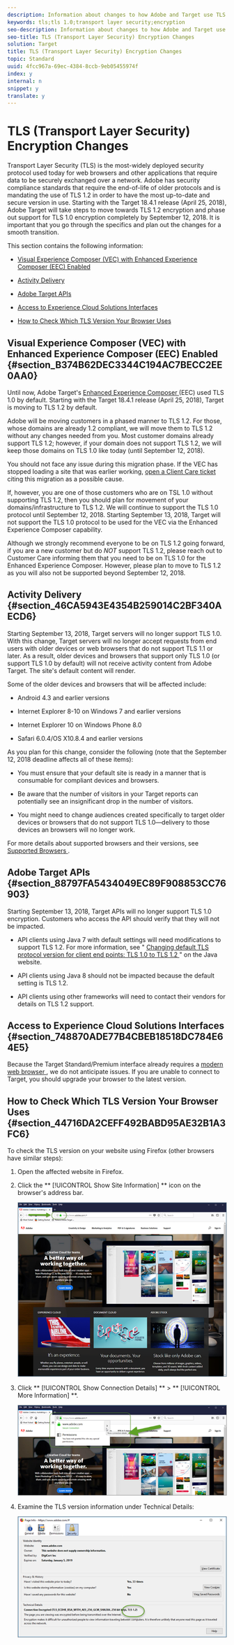 ```yaml
---
description: Information about changes to how Adobe and Target use TLS (Transport Layer Security) to maintain the highest security standards and promote the safety of customer data.
keywords: tls;tls 1.0;transport layer security;encryption
seo-description: Information about changes to how Adobe and Target use TLS (Transport Layer Security) to maintain the highest security standards and promote the safety of customer data.
seo-title: TLS (Transport Layer Security) Encryption Changes
solution: Target
title: TLS (Transport Layer Security) Encryption Changes
topic: Standard
uuid: 4fcc967a-69ec-4384-8ccb-9eb05455974f
index: y
internal: n
snippet: y
translate: y
---
```


# TLS (Transport Layer Security) Encryption Changes

Transport Layer Security (TLS) is the most-widely deployed security protocol used today for web browsers and other applications that require data to be securely exchanged over a network. Adobe has security compliance standards that require the end-of-life of older protocols and is mandating the use of TLS 1.2 in order to have the most up-to-date and secure version in use. Starting with the Target 18.4.1 release (April 25, 2018), Adobe Target will take steps to move towards TLS 1.2 encryption and phase out support for TLS 1.0 encryption completely by September 12, 2018. It is important that you go through the specifics and plan out the changes for a smooth transition. 

This section contains the following information: 


* [ Visual Experience Composer (VEC) with Enhanced Experience Composer (EEC) Enabled ](../../../c_seting_up_target/c_implementing_target/c_target-requirements/c_tls-transport-layer-security-encryption.md#section_B374B62DEC3344C194AC7BECC2EE0AA0) 

* [ Activity Delivery ](../../../c_seting_up_target/c_implementing_target/c_target-requirements/c_tls-transport-layer-security-encryption.md#section_46CA5943E4354B259014C2BF340AECD6) 

* [ Adobe Target APIs ](../../../c_seting_up_target/c_implementing_target/c_target-requirements/c_tls-transport-layer-security-encryption.md#section_88797FA5434049EC89F908853CC76903) 

* [ Access to Experience Cloud Solutions Interfaces ](../../../c_seting_up_target/c_implementing_target/c_target-requirements/c_tls-transport-layer-security-encryption.md#section_748870ADE77B4CBEB18518DC784E64E5) 

* [ How to Check Which TLS Version Your Browser Uses ](../../../c_seting_up_target/c_implementing_target/c_target-requirements/c_tls-transport-layer-security-encryption.md#section_44716DA2CEFF492BABD95AE32B1A3FC6) 



## Visual Experience Composer (VEC) with Enhanced Experience Composer (EEC) Enabled {#section_B374B62DEC3344C194AC7BECC2EE0AA0}

Until now, Adobe Target's [ Enhanced Experience Composer ](../../../c_experiences.md#section_34265986611B4AB8A0E4D6ACC25EF91D) (EEC) used TLS 1.0 by default. Starting with the Target 18.4.1 release (April 25, 2018), Target is moving to TLS 1.2 by default. 

Adobe will be moving customers in a phased manner to TLS 1.2. For those, whose domains are already 1.2 compliant, we will move them to TLS 1.2 without any changes needed from you. Most customer domains already support TLS 1.2; however, if your domain does not support TLS 1.2, we will keep those domains on TLS 1.0 like today (until September 12, 2018). 

You should not face any issue during this migration phase. If the VEC has stopped loading a site that was earlier working, [ open a Client Care ticket ](../../../r_problem.md#reference_ACA3391A00EF467B87930A450050077C) citing this migration as a possible cause. 

If, however, you are one of those customers who are on TSL 1.0 without supporting TLS 1.2, then you should plan for movement of your domains/infrastructure to TLS 1.2. We will continue to support the TLS 1.0 protocol until September 12, 2018. Starting September 13, 2018, Target will not support the TLS 1.0 protocol to be used for the VEC via the Enhanced Experience Composer capability. 

Although we strongly recommend everyone to be on TLS 1.2 going forward, if you are a new customer but do *NOT* support TLS 1.2, please reach out to Customer Care informing them that you need to be on TLS 1.0 for the Enhanced Experience Composer. However, please plan to move to TLS 1.2 as you will also not be supported beyond September 12, 2018. 

## Activity Delivery {#section_46CA5943E4354B259014C2BF340AECD6}

Starting September 13, 2018, Target servers will no longer support TLS 1.0. With this change, Target servers will no longer accept requests from end users with older devices or web browsers that do not support TLS 1.1 or later. As a result, older devices and browsers that support only TLS 1.0 (or support TLS 1.0 by default) will not receive activity content from Adobe Target. The site's default content will render. 

Some of the older devices and browsers that will be affected include: 


* Android 4.3 and earlier versions 

* Internet Explorer 8-10 on Windows 7 and earlier versions 

* Internet Explorer 10 on Windows Phone 8.0 

* Safari 6.0.4/OS X10.8.4 and earlier versions 



As you plan for this change, consider the following (note that the September 12, 2018 deadline affects all of these items): 


* You must ensure that your default site is ready in a manner that is consumable for compliant devices and browsers. 

* Be aware that the number of visitors in your Target reports can potentially see an insignificant drop in the number of visitors. 

* You might need to change audiences created specifically to target older devices or browsers that do not support TLS 1.0—delivery to those devices an browsers will no longer work. 



For more details about supported browsers and their versions, see [ Supported Browsers ](../../../c_seting_up_target/c_implementing_target/c_target-requirements/r_supported_browsers.md#reference_01B4BF99E7D545A7998773202A2F6100). 

## Adobe Target APIs {#section_88797FA5434049EC89F908853CC76903}

Starting September 13, 2018, Target APIs will no longer support TLS 1.0 encryption. Customers who access the API should verify that they will not be impacted. 


* API clients using Java 7 with default settings will need modifications to support TLS 1.2. For more information, see " [ Changing default TLS protocol version for client end points: TLS 1.0 to TLS 1.2 ](https://www.java.com/en/configure_crypto.html)" on the Java website. 

* API clients using Java 8 should not be impacted because the default setting is TLS 1.2. 

* API clients using other frameworks will need to contact their vendors for details on TLS 1.2 support. 



## Access to Experience Cloud Solutions Interfaces {#section_748870ADE77B4CBEB18518DC784E64E5}

Because the Target Standard/Premium interface already requires a [ modern web browser ](../../../c_seting_up_target/c_implementing_target/c_target-requirements/r_supported_browsers.md#reference_01B4BF99E7D545A7998773202A2F6100), we do not anticipate issues. If you are unable to connect to Target, you should upgrade your browser to the latest version. 

## How to Check Which TLS Version Your Browser Uses {#section_44716DA2CEFF492BABD95AE32B1A3FC6}

To check the TLS version on your website using Firefox (other browsers have similar steps): 


1. Open the affected website in Firefox. 

1. Click the ** [!UICONTROL  Show Site Information] ** icon on the browser's address bar. 

   ![](../../../assets/firefox_more_info.png) 

1. Click ** [!UICONTROL  Show Connection Details] ** > ** [!UICONTROL  More Information] **. 

   ![](../../../assets/firefox_more_info_2.png) 

1. Examine the TLS version information under Technical Details: 

   ![](../../../assets/firefox_more_info_3.png) 


